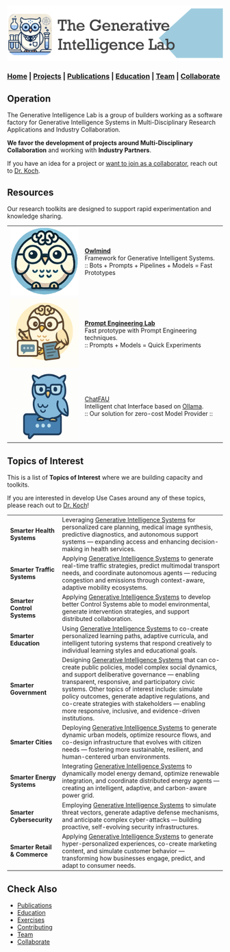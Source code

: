 ![GenI-Lab Banner](./images/genilab-banner.png)

### [Home](./index.md) | [Projects](./projects.md) | [Publications](./knowledge.md) | [Education](./knowledge.md#education) | [Team](./people.html) | [Collaborate](./collaborate.md)


## Operation

The Generative Intelligence Lab is a group of builders working as a software factory for Generative Intelligence Systems in Multi-Disciplinary Research Applications and Industry Collaboration.

**We favor the development of projects around Multi-Disciplinary Collaboration** and working with **Industry Partners**. 

If you have an idea for a project or [want to join as a collaborator](,.collaborate.md), reach out to [Dr. Koch](https://www.fau.edu/engineering/directory/faculty/koch/). 


## Resources

Our research toolkits are designed to support rapid experimentation and knowledge sharing. 


| | | 
| :-: | :- | 
| ![](./images/owlmind-icon.png) | [**Owlmind**](https://github.com/genilab/owlmind) <br/> Framework for Generative Intelligent Systems. <br/> :: Bots + Prompts + Pipelines + Models = Fast Prototypes |
| ![](./images/prompt-icon.png) | [**Prompt Engineering Lab**](https://github.com/genilab/prompt-eng) <br/> Fast prototype with Prompt Engineering techniques. <br/> :: Prompts + Models = Quick Experiments | 
| ![](./images/chatfau-icon.png) | [ChatFAU](https://chat.hpc.fau.edu) <br/> Intelligent chat Interface based on [Ollama](http://ollama.com). <br/> :: Our solution for zero-cost Model Provider :: | 

<!--
## Use Cases

We actively promote use cases aligned with real-world needs by applying our [Research Resources](./projects.md#resources) to fast-track prototyping and innovation. 

| | | |
| :-: | :-: | :-: | 
| ![](./images/docs/use-collective-experiences.png) <br/> [**Collective Experience Systems**]()<br/>Multi-agent environments for <br/>AI-human collaboration.<br/> (submitted) | ![](./images/docs/use-virtual-seller.png) <br/> [**Virtual Seller**]() <br/> Let your customers <br/> talk to your products. <br/> (tbd) | ![](./images/docs/use-right-to-know.png) <br/> [**Right To Know**]() <br/> Learn if your private data is<br/> stored in commercial LLMs. <br/> (tbd) |

-->


## Topics of Interest 

This is a list of **Topics of Interest** where we are building capacity and toolkits. 

If you are interested in develop Use Cases around any of these topics,  please reach out to [Dr. Koch](https://www.fau.edu/engineering/directory/faculty/koch/)!



| | |
| :- | :- |
| **Smarter Health Systems** | Leveraging [Generative Intelligence Systems](https://medium.com/generative-intelligence-lab/generative-intelligence-systems-concepts-and-research-opportunities-0740b1b5c7eb) for personalized care planning, medical image synthesis, predictive diagnostics, and autonomous support systems — expanding access and enhancing decision-making in health services. |
| **Smarter Traffic Systems** | Applying [Generative Intelligence Systems](https://medium.com/generative-intelligence-lab/generative-intelligence-systems-concepts-and-research-opportunities-0740b1b5c7eb) to generate real-time traffic strategies, predict multimodal transport needs, and coordinate autonomous agents — reducing congestion and emissions through context-aware, adaptive mobility ecosystems. |
| **Smarter Control Systems** | Applying [Generative Intelligence Systems](https://medium.com/generative-intelligence-lab/generative-intelligence-systems-concepts-and-research-opportunities-0740b1b5c7eb) to develop better Control Systems able to model environmental, generate intervention strategies, and support distributed collaboration.
| **Smarter Education** | Using [Generative Intelligence Systems](https://medium.com/generative-intelligence-lab/generative-intelligence-systems-concepts-and-research-opportunities-0740b1b5c7eb) to co-create personalized learning paths, adaptive curricula, and intelligent tutoring systems that respond creatively to individual learning styles and educational goals. |
| **Smarter Government** | Designing [Generative Intelligence Systems](https://medium.com/generative-intelligence-lab/generative-intelligence-systems-concepts-and-research-opportunities-0740b1b5c7eb) that can co-create public policies, model complex social dynamics, and support deliberative governance — enabling transparent, responsive, and participatory civic systems. Other topics of interest include: simulate policy outcomes, generate adaptive regulations, and co-create strategies with stakeholders — enabling more responsive, inclusive, and evidence-driven institutions.
| **Smarter Cities** | Deploying [Generative Intelligence Systems](https://medium.com/generative-intelligence-lab/generative-intelligence-systems-concepts-and-research-opportunities-0740b1b5c7eb) to generate dynamic urban models, optimize resource flows, and co-design infrastructure that evolves with citizen needs — fostering more sustainable, resilient, and human-centered urban environments. |
| **Smarter Energy Systems** | Integrating [Generative Intelligence Systems](https://medium.com/generative-intelligence-lab/generative-intelligence-systems-concepts-and-research-opportunities-0740b1b5c7eb) to dynamically model energy demand, optimize renewable integration, and coordinate distributed energy agents — creating an intelligent, adaptive, and carbon-aware power grid. |
| **Smarter Cybersecurity** | Employing [Generative Intelligence Systems](https://medium.com/generative-intelligence-lab/generative-intelligence-systems-concepts-and-research-opportunities-0740b1b5c7eb) to simulate threat vectors, generate adaptive defense mechanisms, and anticipate complex cyber-attacks — building proactive, self-evolving security infrastructures. |
| **Smarter Retail & Commerce** | Applying [Generative Intelligence Systems](https://medium.com/generative-intelligence-lab/generative-intelligence-systems-concepts-and-research-opportunities-0740b1b5c7eb) to generate hyper-personalized experiences, co-create marketing content, and simulate customer behavior — transforming how businesses engage, predict, and adapt to consumer needs. |



<!--
| **Smarter Law & Justice** | Using [Generative Intelligence Systems](https://medium.com/generative-intelligence-lab/generative-intelligence-systems-concepts-and-research-opportunities-0740b1b5c7eb) to interpret legal data, simulate legal outcomes, and generate case-specific legal reasoning — enhancing access, fairness, and efficiency in legal systems. |

| **Smarter Food & Agriculture** | Using [Generative Intelligence Systems](https://medium.com/generative-intelligence-lab/generative-intelligence-systems-concepts-and-research-opportunities-0740b1b5c7eb) to generate optimized crop plans, predict supply chain disruptions, and co-develop sustainable farming techniques — improving yield, resilience, and food security across ecosystems. |

-->



## Check Also

* [Publications](./knowledge.md#publications)
* [Education](./knowledge.md#education)
* [Exercises](./exercises.md)
* [Contributing](./contribute.md)
* [Team](./people.html)
* [Collaborate](./collaborate.md)
